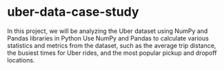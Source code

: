 # uber-data-case-study
In this project, we will be analyzing the Uber dataset using NumPy and Pandas libraries in Python Use NumPy and Pandas to calculate various statistics and metrics from the dataset, such as the average trip distance, the busiest times for Uber rides, and the most popular pickup and dropoff locations.

